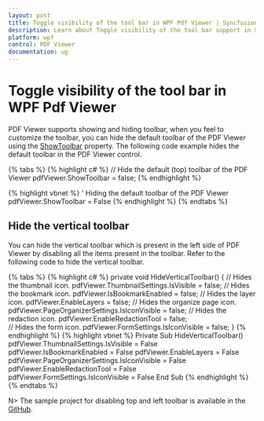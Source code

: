 ```yaml
---
layout: post
title: Toggle visibility of the tool bar in WPF Pdf Viewer | Syncfusion
description: Learn about Toggle visibility of the tool bar support in Syncfusion WPF Pdf Viewer control and more.
platform: wpf
control: PDF Viewer
documentation: ug
---
```


# Toggle visibility of the tool bar in WPF Pdf Viewer

PDF Viewer supports showing and hiding toolbar, when you feel to customize the toolbar, you can hide the default toolbar of the PDF Viewer using the [ShowToolbar](https://help.syncfusion.com/cr/wpf/Syncfusion.Windows.PdfViewer.PdfViewerControl.html#Syncfusion_Windows_PdfViewer_PdfViewerControl_ShowToolbar) property. The following code example hides the default toolbar in the PDF Viewer control.

{% tabs %}
{% highlight c# %}
// Hide the default (top) toolbar of the PDF Viewer
pdfViewer.ShowToolbar = false;
{% endhighlight %}

{% highlight vbnet %}
' Hiding the default toolbar of the PDF Viewer
pdfViewer.ShowToolbar = False
{% endhighlight %}
{% endtabs %}

## Hide the vertical toolbar

You can hide the vertical toolbar which is present in the left side of PDF Viewer by disabling all the items present in the toolbar. Refer to the following code to hide the vertical toolbar.

{% tabs %}
{% highlight c# %}
private void HideVerticalToolbar() 
{ 
	// Hides the thumbnail icon. 
	pdfViewer.ThumbnailSettings.IsVisible = false; 
	// Hides the bookmark icon. 
	pdfViewer.IsBookmarkEnabled = false; 
	// Hides the layer icon. 
	pdfViewer.EnableLayers = false; 
	// Hides the organize page icon. 
	pdfViewer.PageOrganizerSettings.IsIconVisible = false; 
	// Hides the redaction icon. 
	pdfViewer.EnableRedactionTool = false;   
	// Hides the form icon. 
	pdfViewer.FormSettings.IsIconVisible = false;
}
{% endhighlight %}
{% highlight vbnet %}
Private Sub HideVerticalToolbar()
    pdfViewer.ThumbnailSettings.IsVisible = False
    pdfViewer.IsBookmarkEnabled = False
    pdfViewer.EnableLayers = False
    pdfViewer.PageOrganizerSettings.IsIconVisible = False
    pdfViewer.EnableRedactionTool = False
    pdfViewer.FormSettings.IsIconVisible = False
End Sub
{% endhighlight %}
{% endtabs %}

N> The sample project for disabling top and left toolbar is available in the [GitHub](https://github.com/SyncfusionExamples/WPF-PDFViewer-Examples/tree/master/Toolbar/HideToolbar).
